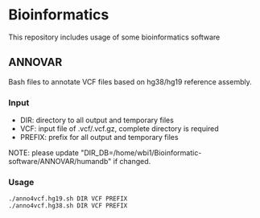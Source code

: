 # Bioinformatics
This repository includes usage of some bioinformatics software

## ANNOVAR
Bash files to annotate VCF files based on hg38/hg19 reference assembly.

### Input
- DIR: directory to all output and temporary files
- VCF: input file of .vcf/.vcf.gz, complete directory is required
- PREFIX: prefix for all output and temporary files

NOTE: please update "DIR_DB=/home/wbi1/Bioinformatic-software/ANNOVAR/humandb" if changed.
### Usage
```
./anno4vcf.hg19.sh DIR VCF PREFIX
./anno4vcf.hg38.sh DIR VCF PREFIX
```
